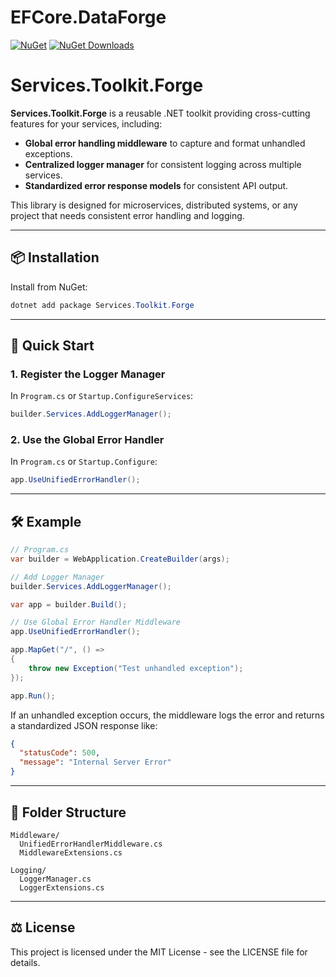 # EFCore.DataForge

[![NuGet](https://img.shields.io/nuget/v/EFCore.DataForge.svg)](https://www.nuget.org/packages/EFCore.DataForge)
[![NuGet Downloads](https://img.shields.io/nuget/dt/EFCore.DataForge.svg)](https://www.nuget.org/packages/EFCore.DataForge)

# Services.Toolkit.Forge

**Services.Toolkit.Forge** is a reusable .NET toolkit providing cross-cutting features for your services, including:

- **Global error handling middleware** to capture and format unhandled exceptions.
- **Centralized logger manager** for consistent logging across multiple services.
- **Standardized error response models** for consistent API output.

This library is designed for microservices, distributed systems, or any project that needs consistent error handling and logging.

---

## 📦 Installation

Install from NuGet:

```powershell
dotnet add package Services.Toolkit.Forge
```

---

## 🚀 Quick Start

### 1. Register the Logger Manager
In `Program.cs` or `Startup.ConfigureServices`:

```csharp
builder.Services.AddLoggerManager();
```

### 2. Use the Global Error Handler
In `Program.cs` or `Startup.Configure`:

```csharp
app.UseUnifiedErrorHandler();
```

---

## 🛠 Example

```csharp
// Program.cs
var builder = WebApplication.CreateBuilder(args);

// Add Logger Manager
builder.Services.AddLoggerManager();

var app = builder.Build();

// Use Global Error Handler Middleware
app.UseUnifiedErrorHandler();

app.MapGet("/", () =>
{
    throw new Exception("Test unhandled exception");
});

app.Run();
```

If an unhandled exception occurs, the middleware logs the error and returns a standardized JSON response like:

```json
{
  "statusCode": 500,
  "message": "Internal Server Error"
}
```

---

## 📂 Folder Structure

```
Middleware/
  UnifiedErrorHandlerMiddleware.cs
  MiddlewareExtensions.cs

Logging/
  LoggerManager.cs
  LoggerExtensions.cs
```
---
## ⚖ License

This project is licensed under the MIT License - see the LICENSE file for details.